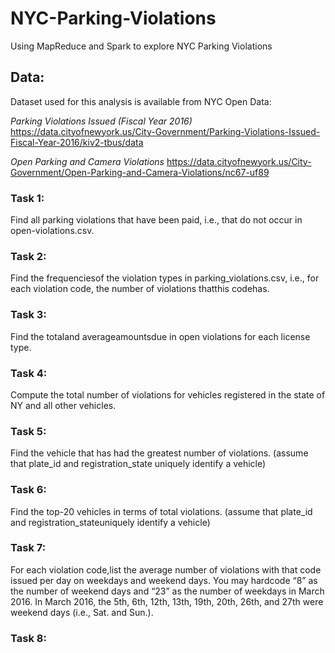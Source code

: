 # NYC-Parking-Violations
Using MapReduce and Spark to explore NYC Parking Violations

## Data:

Dataset used for this analysis is available from NYC Open Data:

*Parking Violations Issued (Fiscal Year 2016)*
https://data.cityofnewyork.us/City-Government/Parking-Violations-Issued-Fiscal-Year-2016/kiv2-tbus/data

*Open Parking and Camera Violations*
https://data.cityofnewyork.us/City-Government/Open-Parking-and-Camera-Violations/nc67-uf89

### Task 1:

Find all parking violations that have been paid, i.e., that do not occur in open-violations.csv.

### Task 2:

Find the frequenciesof the violation types in parking_violations.csv, i.e., for each violation code, the number of violations thatthis codehas.

### Task 3:

Find the totaland averageamountsdue in open violations for each license type.

### Task 4:

Compute the total number of violations for vehicles registered in the state of NY and all other vehicles.

### Task 5:

Find the vehicle that has had the greatest number of violations. (assume that plate_id and registration_state uniquely identify a vehicle)

### Task 6:

Find the top-20 vehicles in terms of total violations. (assume that plate_id and registration_stateuniquely identify a vehicle)

### Task 7:

For each violation code,list the average number of violations with that code issued per day on weekdays and weekend days. You may hardcode “8” as the number of weekend days and “23” as the number of weekdays in March 2016. In March 2016, the 5th, 6th, 12th, 13th, 19th, 20th, 26th, and 27th were weekend days (i.e., Sat. and Sun.).

### Task 8: